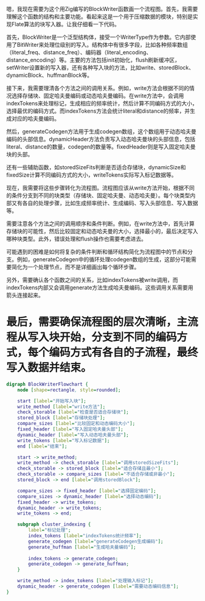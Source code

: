 嗯，我现在需要为这个用Zig编写的BlockWriter函数画一个流程图。首先，我需要理解这个函数的结构和主要功能。看起来这是一个用于压缩数据的模块，特别是实现Flate算法的块写入器。让我仔细看一下代码。

首先，BlockWriter是一个泛型结构体，接受一个WriterType作为参数。它内部使用了BitWriter来处理位级别的写入。结构体中有很多字段，比如各种频率数组（literal_freq、distance_freq）、编码器（literal_encoding、distance_encoding）等。主要的方法包括init初始化，flush刷新缓冲区，setWriter设置新的写入器，还有各种写入块的方法，比如write、storedBlock、dynamicBlock、huffmanBlock等。

接下来，我需要理清各个方法之间的调用关系。例如，write方法会根据不同的情况选择存储块、固定哈夫曼编码或动态哈夫曼编码。在write方法中，会调用indexTokens来处理标记，生成相应的频率统计，然后计算不同编码方式的大小，选择最优的编码方式。而indexTokens方法会统计literal和distance的频率，并生成对应的哈夫曼编码。

然后，generateCodegen方法用于生成codegen数组，这个数组用于动态哈夫曼编码的头部信息。dynamicHeader方法负责写入动态哈夫曼块的头部信息，包括literal、distance的数量，codegen的数量等。fixedHeader则是写入固定哈夫曼块的头部。

还有一些辅助函数，如storedSizeFits判断是否适合存储块，dynamicSize和fixedSize计算不同编码方式的大小，writeTokens实际写入标记数据等。

现在，我需要将这些步骤转化为流程图。流程图应该从write方法开始，根据不同的条件分支到不同的块类型（存储块、固定哈夫曼、动态哈夫曼）。每个块类型内部又有各自的处理步骤，比如生成频率统计、生成编码、写入头部信息、写入数据等。

需要注意各个方法之间的调用顺序和条件判断。例如，在write方法中，首先计算存储块的可能性，然后比较固定和动态哈夫曼的大小，选择最小的，最后决定写入哪种块类型。此外，错误处理和flush操作也需要考虑进去。

可能遇到的困难是如何将复杂的条件判断和循环结构简化为流程图中的节点和分支。例如，generateCodegen中的循环处理codegen数组的生成，这部分可能需要简化为一个处理节点，而不是详细画出每个循环步骤。

另外，需要确认各个函数之间的关系，比如indexTokens被write调用，而indexTokens内部又会调用generate方法生成哈夫曼编码。这些调用关系需要用箭头连接起来。

最后，需要确保流程图的层次清晰，主流程从写入块开始，分支到不同的编码方式，每个编码方式有各自的子流程，最终写入数据并结束。
================================================
```dot
digraph BlockWriterFlowchart {
    node [shape=rectangle, style=rounded];

    start [label="开始写入块"];
    write_method [label="write方法"];
    check_storable [label="检查是否适合存储块"];
    stored_block [label="存储块处理"];
    compare_sizes [label="比较固定和动态编码大小"];
    fixed_header [label="写入固定哈夫曼头部"];
    dynamic_header [label="写入动态哈夫曼头部"];
    write_tokens [label="写入标记数据"];
    end [label="结束"];

    start -> write_method;
    write_method -> check_storable [label="调用storedSizeFits"];
    check_storable -> stored_block [label="适合存储且最小"];
    check_storable -> compare_sizes [label="不适合存储或非最小"];
    stored_block -> end [label="调用storedBlock"];

    compare_sizes -> fixed_header [label="选择固定编码"];
    compare_sizes -> dynamic_header [label="选择动态编码"];
    fixed_header -> write_tokens;
    dynamic_header -> write_tokens;
    write_tokens -> end;

    subgraph cluster_indexing {
        label="标记处理";
        index_tokens [label="indexTokens统计频率"];
        generate_codegen [label="generateCodegen生成编码"];
        generate_huffman [label="生成哈夫曼编码"];
        
        index_tokens -> generate_codegen;
        generate_codegen -> generate_huffman;
    }

    write_method -> index_tokens [label="处理输入标记"];
    dynamic_header -> generate_codegen [label="需要动态编码信息"];
}
```